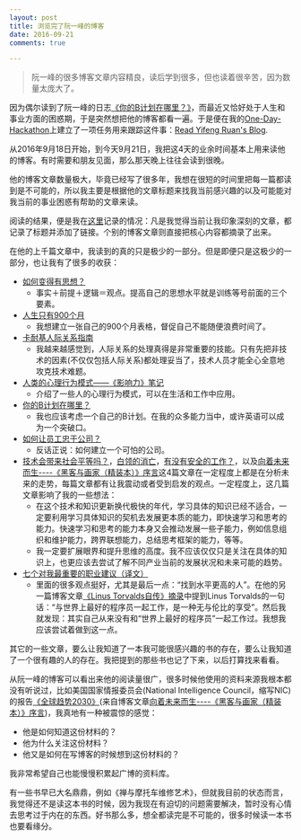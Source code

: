 ```yaml
---
layout: post
title: 浏览完了阮一峰的博客
date: 2016-09-21
comments: true

---
```


> 阮一峰的很多博客文章内容精良，读后学到很多，但也读着很辛苦，因为数量太庞大了。

因为偶尔读到了阮一峰的日志[《你的B计划在哪里？》](http://www.ruanyifeng.com/blog/2016/03/plan-b.html)，而最近又恰好处于人生和事业方面的困惑期，于是突然想把他的博客都看一遍。于是便在我的[One-Day-Hackathon](https://github.com/yaobinwen/one-day-hackathon)上建立了一项任务用来跟踪这件事：[Read Yifeng Ruan's Blog](https://github.com/yaobinwen/one-day-hackathon/tree/master/projects/2016_09_18_read_yifeng_ruan_blog).

从2016年9月18日开始，到今天9月21日，我把这4天的业余时间基本上用来读他的博客。有时需要和朋友见面，那么那天晚上往往会读到很晚。

他的博客文章数量极大，毕竟已经写了很多年，我想在很短的时间里把每一篇都读到是不可能的，所以我主要是根据他的文章标题来找我当前感兴趣的以及可能能对我当前的事业困惑有帮助的文章来读。

阅读的结果，便是我在[这里](https://github.com/yaobinwen/one-day-hackathon/tree/master/projects/2016_09_18_read_yifeng_ruan_blog)记录的情况：凡是我觉得当前让我印象深刻的文章，都记录了标题并添加了链接。个别的博客文章则直接把核心内容都摘录了出来。

在他的上千篇文章中，我读到的真的只是极少的一部分。但是即便只是这极少的一部分，也让我有了很多的收获：

* [如何变得有思想？](http://www.ruanyifeng.com/blog/2006/12/how_to_get_an_idea.html)
    * 事实＋前提＋逻辑＝观点。提高自己的思想水平就是训练等号前面的三个要素。
* [人生只有900个月](http://www.ruanyifeng.com/blog/2011/05/900-month_lifespan)
    * 我想建立一张自己的900个月表格，督促自己不能随便浪费时间了。
* [卡耐基人际关系指南](http://www.ruanyifeng.com/blog/2012/06/how_to_win_friends_and_influence_people.html)
    * 我越来越感觉到，人际关系的处理真得是非常重要的技能。只有先把非技术的因素(不仅仅包括人际关系)都处理妥当了，技术人员才能全心全意地攻克技术难题。
* [人类的心理行为模式——《影响力》笔记](http://www.ruanyifeng.com/blog/2013/08/influence_the_psychology_of_persuasion.html)
    * 介绍了一些人的心理行为模式，可以在生活和工作中应用。
* [你的B计划在哪里？](http://www.ruanyifeng.com/blog/2016/03/plan-b.html)
    * 我也应该考虑一个自己的B计划。在我的众多能力当中，或许英语可以成为一个突破口。
* [如何让员工忠于公司？](http://www.ruanyifeng.com/blog/2010/06/how_to_keep_someone_with_you_forever.html)
    * 反话正说：如何建立一个可怕的公司。
* [技术会带来社会平等吗？](http://www.ruanyifeng.com/blog/2016/03/techonology-vs-equality.html)，[白领的消亡](http://www.ruanyifeng.com/blog/2016/01/white-collar.html)，[有没有安全的工作？](http://www.ruanyifeng.com/blog/2015/12/safe-job.html)，以及[向着未来而生----《黑客与画家（精装本）》序言](http://www.ruanyifeng.com/blog/2013/11/being-toward-future.html)这4篇文章在一定程度上都是在分析未来的走势，每篇文章都有让我震动或者受到启发的观点。一定程度上，这几篇文章影响了我的一些想法：
    * 在这个技术和知识更新换代极快的年代，学习具体的知识已经不适合，一定要利用学习具体知识的契机去发展更本质的能力，即快速学习和思考的能力。快速学习和思考的能力本身又会推动发展一些子能力，例如信息组织和维护能力，跨界联想能力，总结思考框架的能力，等等。
    * 我一定要扩展眼界和提升思维的高度。我不应该仅仅只是关注在具体的知识上，也更应该去尝试了解不同产业当前的发展状况和未来可能的趋势。
* [七个对我最重要的职业建议（译文）](http://www.ruanyifeng.com/blog/2015/09/career-advice.html)
    * 里面的很多观点挺好，尤其是最后一点：“找到水平更高的人”。在他的另一篇博客文章[《Linus Torvalds自传》摘录](http://www.ruanyifeng.com/blog/2012/09/linus_torvalds.html)中提到Linus Torvalds的一句话：“与世界上最好的程序员一起工作，是一种无与伦比的享受”。然后我就发现：其实自己从来没有和“世界上最好的程序员”一起工作过。我想我应该尝试着做到这一点。

其它的一些文章，要么让我知道了一本我可能很感兴趣的书的存在，要么让我知道了一个很有趣的人的存在。我把提到的那些书也记了下来，以后打算找来看看。

从阮一峰的博客可以看出来他的阅读量很广，很多时候他使用的资料来源我根本都没有听说过，比如美国国家情报委员会(National Intelligence Council，缩写NIC)的报告[《全球趋势2030》](http://news.sina.com.cn/w/2012-12-11/080125781044.shtml)(来自博客文章[向着未来而生----《黑客与画家（精装本）》序言](http://www.ruanyifeng.com/blog/2013/11/being-toward-future.html))，我真地有一种被震惊的感觉：

* 他是如何知道这份材料的？
* 他为什么关注这份材料？
* 他又是如何在写博客的时候想到这份材料的？

我非常希望自己也能慢慢积累起广博的资料库。

有一些书早已大名鼎鼎，例如《禅与摩托车维修艺术》，但就我目前的状态而言，我觉得还不是读这本书的时候，因为我现在有迫切的问题需要解决，暂时没有心情去思考过于内在的东西。好书那么多，想全都读完是不可能的，很多时候读一本书也要看缘分。
